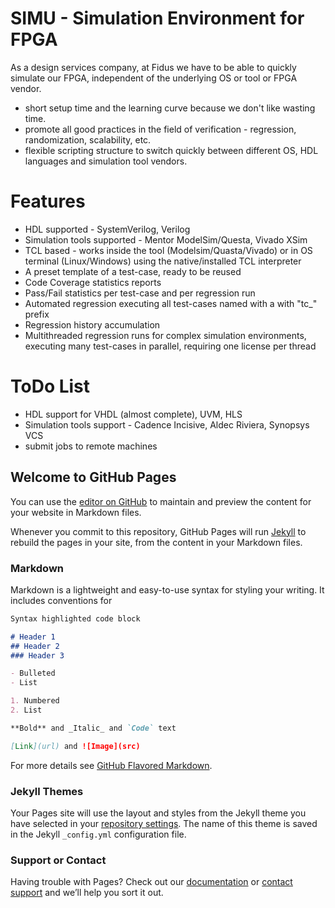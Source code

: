 # SIMU - Simulation Environment for FPGA
As a design services company, at Fidus we have to be able to quickly simulate our FPGA, independent of the underlying OS or tool or FPGA vendor. 
- short setup time and the learning curve because we don't like wasting time.
- promote all good practices in the field of verification - regression, randomization, scalability, etc.
- flexible scripting structure to switch quickly between different OS, HDL languages and simulation tool vendors. 

# Features
- HDL supported - SystemVerilog, Verilog
- Simulation tools supported - Mentor ModelSim/Questa, Vivado XSim
- TCL based - works inside the tool (Modelsim/Quasta/Vivado) or in OS terminal (Linux/Windows) using the native/installed TCL interpreter 
- A preset template of a test-case, ready to be reused
- Code Coverage statistics reports
- Pass/Fail statistics per test-case and per regression run
- Automated regression executing all test-cases named with a with "tc_" prefix 
- Regression history accumulation
- Multithreaded regression runs for complex simulation environments, executing many test-cases in parallel, requiring one license per thread

# ToDo List
- HDL support for VHDL (almost complete), UVM, HLS
- Simulation tools support - Cadence Incisive, Aldec Riviera, Synopsys VCS
- submit jobs to remote machines









## Welcome to GitHub Pages

You can use the [editor on GitHub](https://github.com/FidusSystems/simu/edit/master/README.md) to maintain and preview the content for your website in Markdown files.

Whenever you commit to this repository, GitHub Pages will run [Jekyll](https://jekyllrb.com/) to rebuild the pages in your site, from the content in your Markdown files.

### Markdown

Markdown is a lightweight and easy-to-use syntax for styling your writing. It includes conventions for

```markdown
Syntax highlighted code block

# Header 1
## Header 2
### Header 3

- Bulleted
- List

1. Numbered
2. List

**Bold** and _Italic_ and `Code` text

[Link](url) and ![Image](src)
```

For more details see [GitHub Flavored Markdown](https://guides.github.com/features/mastering-markdown/).

### Jekyll Themes

Your Pages site will use the layout and styles from the Jekyll theme you have selected in your [repository settings](https://github.com/FidusSystems/simu/settings). The name of this theme is saved in the Jekyll `_config.yml` configuration file.

### Support or Contact

Having trouble with Pages? Check out our [documentation](https://help.github.com/categories/github-pages-basics/) or [contact support](https://github.com/contact) and we’ll help you sort it out.
